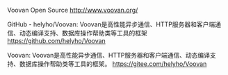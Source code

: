 Voovan Open Source
http://www.voovan.org/

GitHub - helyho/Voovan: Voovan是高性能异步通信、HTTP服务器和客户端通信、动态编译支持、数据库操作帮助类等工具的框架
https://github.com/helyho/Voovan

Voovan: Voovan是高性能异步通信、HTTP服务器和客户端通信、动态编译支持、数据库操作帮助类等工具的框架。
https://gitee.com/helyho/Voovan